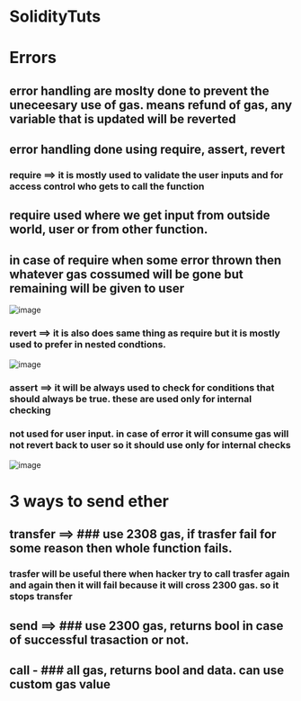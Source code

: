 # SolidityTuts

# Errors

## error handling are moslty done to prevent the uneceesary use of gas. means refund of gas, any variable that is updated will be reverted

## error handling done using require, assert, revert

### require ==> it is mostly used to validate the user inputs and for access control who gets to call the function

## require used where we get input from outside world, user or from other function.

## in case of require when some error thrown then whatever gas cossumed will be gone but remaining will be given to user

![image](https://user-images.githubusercontent.com/46425800/170763867-672e473e-377f-4eda-958d-fdb9c432ab58.png)

### revert ==> it is also does same thing as require but it is mostly used to prefer in nested condtions.

![image](https://user-images.githubusercontent.com/46425800/170763999-a4c8bd56-b029-4896-84d1-f4393675bb8f.png)

### assert ==> it will be always used to check for conditions that should always be true. these are used only for internal checking

### not used for user input. in case of error it will consume gas will not revert back to user so it should use only for internal checks

![image](https://user-images.githubusercontent.com/46425800/170764125-f739ef1b-bbbb-4d57-a5ce-6b47491dc1a3.png)

# 3 ways to send ether

## transfer ==> ### use 2308 gas, if trasfer fail for some reason then whole function fails.

### trasfer will be useful there when hacker try to call trasfer again and again then it will fail because it will cross 2300 gas. so it stops transfer

## send ==> ### use 2300 gas, returns bool in case of successful trasaction or not.

## call - ### all gas, returns bool and data. can use custom gas value
